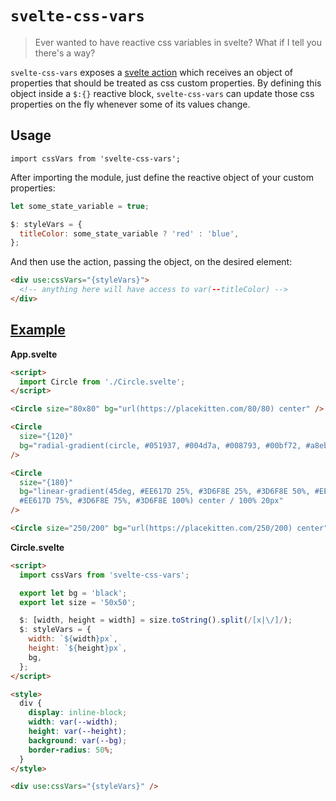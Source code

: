 # `svelte-css-vars`

> Ever wanted to have reactive css variables in svelte?
> What if I tell you there's a way?

`svelte-css-vars` exposes a [svelte action](https://svelte.dev/docs#use_action) which receives an object of properties that should be treated as css custom properties. By defining this object inside a `$:{}` reactive block, `svelte-css-vars` can update those css properties on the fly whenever some of its values change.

## Usage

`import cssVars from 'svelte-css-vars';`

After importing the module, just define the reactive object of your custom properties:

```js
let some_state_variable = true;

$: styleVars = {
  titleColor: some_state_variable ? 'red' : 'blue',
};
```

And then use the action, passing the object, on the desired element:

```html
<div use:cssVars="{styleVars}">
  <!-- anything here will have access to var(--titleColor) -->
</div>
```

## [Example](https://svelte.dev/repl/1522fe3bdf904843a01101d9f900241d)

**App.svelte**

```html
<script>
  import Circle from './Circle.svelte';
</script>

<Circle size="80x80" bg="url(https://placekitten.com/80/80) center" />

<Circle
  size="{120}"
  bg="radial-gradient(circle, #051937, #004d7a, #008793, #00bf72, #a8eb12) "
/>

<Circle
  size="{180}"
  bg="linear-gradient(45deg, #EE617D 25%, #3D6F8E 25%, #3D6F8E 50%, #EE617D 50%,
  #EE617D 75%, #3D6F8E 75%, #3D6F8E 100%) center / 100% 20px"
/>

<Circle size="250/200" bg="url(https://placekitten.com/250/200) center" />
```

**Circle.svelte**

```html
<script>
  import cssVars from 'svelte-css-vars';

  export let bg = 'black';
  export let size = '50x50';

  $: [width, height = width] = size.toString().split(/[x|\/]/);
  $: styleVars = {
    width: `${width}px`,
    height: `${height}px`,
    bg,
  };
</script>

<style>
  div {
    display: inline-block;
    width: var(--width);
    height: var(--height);
    background: var(--bg);
    border-radius: 50%;
  }
</style>

<div use:cssVars="{styleVars}" />
```
